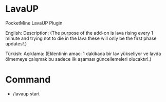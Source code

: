 # LavaUP
PocketMine LavaUP Plugin

English:
Description: (The purpose of the add-on is lava rising every 1 minute and trying not to die in the lava these will only be the first phase updates!.)



Türkish:
Açıklama: (Eklentinin amacı 1 dakikada bir lav yükseliyor ve lavda ölmemeye çalışmak bu sadece ilk aşaması güncellemeleri olucaktır!.)

# Command
- /lavaup start
